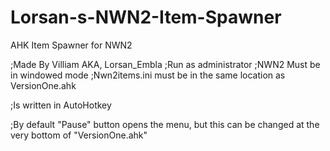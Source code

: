 # Lorsan-s-NWN2-Item-Spawner

AHK Item Spawner for NWN2

;Made By Villiam AKA, Lorsan_Embla
;Run as administrator
;NWN2 Must be in windowed mode
;Nwn2items.ini must be in the same location as VersionOne.ahk

;Is written in AutoHotkey

;By default "Pause" button opens the menu, but this can be changed at the very bottom of "VersionOne.ahk"
